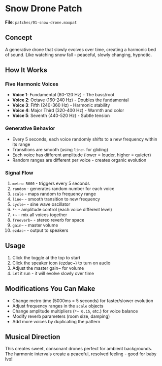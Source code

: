 # Snow Drone Patch

**File**: `patches/01-snow-drone.maxpat`

## Concept
A generative drone that slowly evolves over time, creating a harmonic bed of sound. Like watching snow fall - peaceful, slowly changing, hypnotic.

## How It Works

### Five Harmonic Voices
- **Voice 1**: Fundamental (80-120 Hz) - The bass/root
- **Voice 2**: Octave (160-240 Hz) - Doubles the fundamental
- **Voice 3**: Fifth (240-360 Hz) - Harmonic stability
- **Voice 4**: Major Third (320-400 Hz) - Warmth and color
- **Voice 5**: Seventh (440-520 Hz) - Subtle tension

### Generative Behavior
- Every 5 seconds, each voice randomly shifts to a new frequency within its range
- Transitions are smooth (using `line~` for gliding)
- Each voice has different amplitude (lower = louder, higher = quieter)
- Random ranges are different per voice - creates organic evolution

### Signal Flow
1. `metro 5000` - triggers every 5 seconds
2. `random` - generates random number for each voice
3. `scale` - maps random to frequency range
4. `line~` - smooth transition to new frequency
5. `cycle~` - sine wave oscillator
6. `*~` - amplitude control (each voice different level)
7. `+~` - mix all voices together
8. `freeverb~` - stereo reverb for space
9. `gain~` - master volume
10. `ezdac~` - output to speakers

## Usage
1. Click the toggle at the top to start
2. Click the speaker icon (ezdac~) to turn on audio
3. Adjust the master gain~ for volume
4. Let it run - it will evolve slowly over time

## Modifications You Can Make
- Change metro time (5000ms = 5 seconds) for faster/slower evolution
- Adjust frequency ranges in the `scale` objects
- Change amplitude multipliers (`*~ 0.15`, etc.) for voice balance
- Modify reverb parameters (room size, damping)
- Add more voices by duplicating the pattern

## Musical Direction
This creates sweet, consonant drones perfect for ambient backgrounds. The harmonic intervals create a peaceful, resolved feeling - good for baby Ivo!
